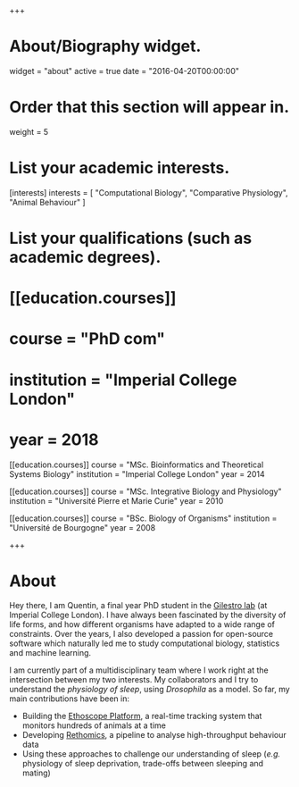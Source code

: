 +++
# About/Biography widget.
widget = "about"
active = true
date = "2016-04-20T00:00:00"

# Order that this section will appear in.
weight = 5

# List your academic interests.
[interests]
  interests = [
    "Computational Biology",
    "Comparative Physiology",
    "Animal Behaviour"
  ]

# List your qualifications (such as academic degrees).

# [[education.courses]]
#   course = "PhD com"
#   institution = "Imperial College London"
#   year = 2018

[[education.courses]]
  course = "MSc. Bioinformatics and Theoretical Systems Biology"
  institution = "Imperial College London"
  year = 2014

[[education.courses]]
  course = "MSc. Integrative Biology and Physiology"
  institution = "Université Pierre et Marie Curie"
  year = 2010

[[education.courses]]
  course = "BSc. Biology of Organisms"
  institution = "Université de Bourgogne"
  year = 2008
 
+++

# About

Hey there, I am Quentin, a final year PhD student in the [Gilestro lab](https://lab.gilest.ro/) (at Imperial College London). I have always been fascinated by the diversity of life forms, and how different organisms have adapted to a wide range of constraints. Over the years, I also developed a passion for open-source software which naturally led me to study computational biology, statistics and machine learning.

I am currently part of a multidisciplinary team where I work right at the intersection between my two interests.
My collaborators and I try to understand the *physiology of sleep*, using *Drosophila* as a model.
So far, my main contributions have been in:

* Building the [Ethoscope Platform](https://gilestrolab.github.io/ethoscope/), a real-time tracking system that monitors hundreds of animals at a time
* Developing [Rethomics](http://rethomics.github.io/), a pipeline to analyse high-throughput behaviour data
* Using these approaches to challenge our understanding of sleep (*e.g.* physiology of sleep deprivation, trade-offs between sleeping and mating)
